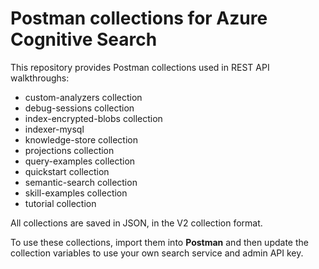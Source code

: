 # Postman collections for Azure Cognitive Search

This repository provides Postman collections used in REST API walkthroughs:

+ custom-analyzers collection
+ debug-sessions collection
+ index-encrypted-blobs collection
+ indexer-mysql
+ knowledge-store collection
+ projections collection
+ query-examples collection
+ quickstart collection
+ semantic-search collection
+ skill-examples collection
+ tutorial collection

All collections are saved in JSON, in the V2 collection format.

To use these collections, import them into **Postman** and then update the collection variables to use your own search service and admin API key.
